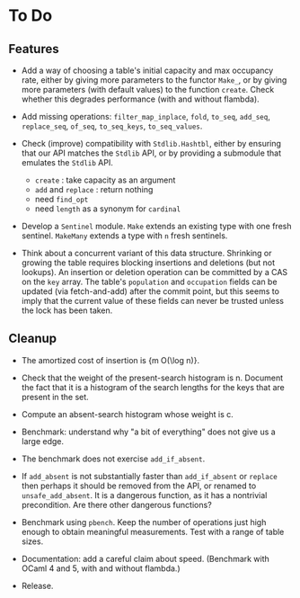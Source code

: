 # To Do

## Features

* Add a way of choosing a table's initial capacity and max occupancy rate,
  either by giving more parameters to the functor `Make_`,
  or by giving more parameters (with default values) to the function `create`.
  Check whether this degrades performance (with and without flambda).

* Add missing operations:
  `filter_map_inplace`,
  `fold`,
  `to_seq`, `add_seq`, `replace_seq`, `of_seq`,
  `to_seq_keys`, `to_seq_values`.

* Check (improve) compatibility with `Stdlib.Hashtbl`,
  either by ensuring that our API matches the `Stdlib` API,
  or by providing a submodule that emulates the `Stdlib` API.
  + `create` : take capacity as an argument
  + `add` and `replace` : return nothing
  + need `find_opt`
  + need `length` as a synonym for `cardinal`

* Develop a `Sentinel` module.
  `Make` extends an existing type with one fresh sentinel.
  `MakeMany` extends a type with `n` fresh sentinels.

* Think about a concurrent variant of this data structure.
  Shrinking or growing the table requires blocking
  insertions and deletions (but not lookups).
  An insertion or deletion operation can be committed by
  a CAS on the `key` array. The table's `population` and
  `occupation` fields can be updated (via fetch-and-add)
  after the commit point, but this seems to imply that
  the current value of these fields can never be trusted
  unless the lock has been taken.

## Cleanup

* The amortized cost of insertion is {m O(\log n)}.

* Check that the weight of the present-search histogram is n.
  Document the fact that it is a histogram of the search lengths
  for the keys that are present in the set.

* Compute an absent-search histogram whose weight is c.

* Benchmark: understand why "a bit of everything" does not give us a large
  edge.

* The benchmark does not exercise `add_if_absent`.

* If `add_absent` is not substantially faster than `add_if_absent` or `replace`
  then perhaps it should be removed from the API, or renamed to `unsafe_add_absent`.
  It is a dangerous function, as it has a nontrivial precondition.
  Are there other dangerous functions?

* Benchmark using `pbench`. Keep the number of operations just high enough to
  obtain meaningful measurements. Test with a range of table sizes.

* Documentation: add a careful claim about speed.
  (Benchmark with OCaml 4 and 5, with and without flambda.)

* Release.
